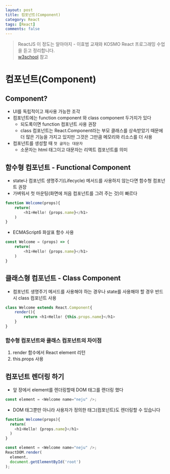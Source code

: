 ```yaml
---
layout: post
title: 컴포넌트(Component)
category: React
tags: [React]
comments: false
---
```

> ReactJS 이 정도는 알아야지 - 이효범 교재와 KOSMO React 프로그래밍 수업을 듣고 정리합니다.  
> [w3school](https://www.w3schools.com) 참고

# 컴포넌트(Component)

## Component?

- UI를 독립적이고 재사용 가능한 조각
- 컴포넌트에는 function component 와 class component 두가지가 있다
  - 되도록이면 function 컴포넌트 사용 권장
  - class 컴포넌트는 React.Component라는 부모 클래스를 상속받았기 때문에 더 많은 기능을 가지고 있지만 그것은 그만큼 메모리와 리소스를 더 사용
- 컴포넌트를 생성할 때 `첫 글자는 대문자`
  - 소문자는 html 태그이고 대문자는 리액트 컴포넌트를 의미

## 함수형 컴포넌트 - Functional Component

- state나 컴포넌트 생명주기(Lifecycle) 메서드를 사용하지 않는다면 함수형 컴포넌트 권장
- 가벼워서 첫 마운팅(화면에 처음 컴포넌트를 그려 주는 것)이 빠르다

```javascript
function Welcome(props){
	return(
		<h1>Hello! {props.name}</h1>
	)
}
```

- ECMAScript6 화살표 함수 사용

```javascript
const Welcome = (props) => {
	return(
		<h1>Hello! {props.name}</h1>
	)
}
```

## 클래스형 컴포넌트 - Class Component

- 컴포넌트 생명주기 메서드를 사용해야 하는 경우나 state를 사용해야 할 경우 반드시 class 컴포넌트 사용

```javascript
class Welcome extends React.Component{
	render(){
		return <h1>Hello! {this.props.name}</h1>
	}
}
```

### 함수형 컴포넌트와 클래스 컴포넌트의 차이점

1. render 함수에서 React element 리턴
2. this.props 사용

## 컴포넌트 렌더링 하기

- 앞 장에서 element를 렌더링할때 DOM 태그를 랜더링 했다

```javascript
const element = <Welcome name="neju" />;
```

- DOM 태그뿐만 아니라 사용자가 정의한 태그(컴포넌트)도 렌더링할 수 있습니다 

```javascript
function Welcome(props){
  return(
    <h1>Hello! {props.name}</h1>
  )
}

const element = <Welcome name="neju" />;
ReactDOM.render(
  element,
  document.getElementById('root')
);
```
